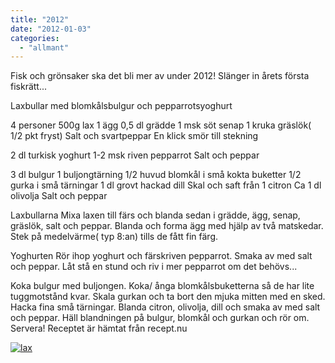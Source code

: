 ```yaml
---
title: "2012"
date: "2012-01-03"
categories: 
  - "allmant"
---
```


Fisk och grönsaker ska det bli mer av under 2012! Slänger in årets första fiskrätt...

Laxbullar med blomkålsbulgur och pepparrotsyoghurt

4 personer 500g lax 1 ägg 0,5 dl grädde 1 msk söt senap 1 kruka gräslök( 1/2 pkt fryst) Salt och svartpeppar En klick smör till stekning

2 dl turkisk yoghurt 1-2 msk riven pepparrot Salt och peppar

3 dl bulgur 1 buljongtärning 1/2 huvud blomkål i små kokta buketter 1/2 gurka i små tärningar 1 dl grovt hackad dill Skal och saft från 1 citron Ca 1 dl olivolja Salt och peppar

Laxbullarna Mixa laxen till färs och blanda sedan i grädde, ägg, senap, gräslök, salt och peppar. Blanda och forma ägg med hjälp av två matskedar. Stek på medelvärme( typ 8:an) tills de fått fin färg.

Yoghurten Rör ihop yoghurt och färskriven pepparrot. Smaka av med salt och peppar. Låt stå en stund och riv i mer pepparrot om det behövs...

Koka bulgur med buljongen. Koka/ ånga blomkålsbuketterna så de har lite tuggmotstånd kvar. Skala gurkan och ta bort den mjuka mitten med en sked. Hacka fina små tärningar. Blanda citron, olivolja, dill och smaka av med salt och peppar. Häll blandningen på bulgur, blomkål och gurkan och rör om. Servera! Receptet är hämtat från recept.nu

[![](images/pic_182502574-224x300.jpg "lax")](http://import.local/wp-content/uploads/2012/01/pic_182502574.jpg)
